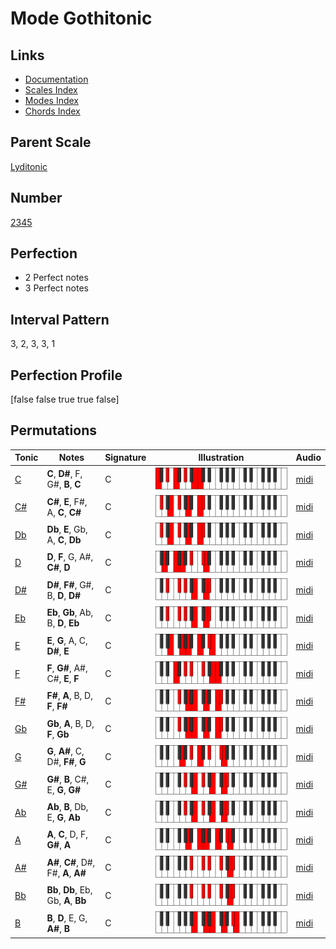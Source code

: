 # Mode Gothitonic

## Links

- [Documentation](index.md)
- [Scales Index](Scales.md)
- [Modes Index](Modes.md)
- [Chords Index](Chords.md)

## Parent Scale

[Lyditonic](ScaleLyditonic.md)

## Number

[2345](https://ianring.com/musictheory/scales/2345)

## Perfection

- 2 Perfect notes
- 3 Perfect notes

## Interval Pattern

3, 2, 3, 3, 1

## Perfection Profile

[false false true true false]

## Permutations

| Tonic | Notes | Signature | Illustration | Audio |
|-------|-------|-----------|--------------|-------|
| [C](ModeCNaturalGothitonic.md) | **C**, **D#**, F, G#, **B**, **C** | C | ![CNaturalGothitonic](ModeCNaturalGothitonic.png) | [midi](https://github.com/edipermadi/music/blob/main/docs/ModeCNaturalGothitonic.mid?raw=true) |
| [C#](ModeCSharpGothitonic.md) | **C#**, **E**, F#, A, **C**, **C#** | C | ![CSharpGothitonic](ModeCSharpGothitonic.png) | [midi](https://github.com/edipermadi/music/blob/main/docs/ModeCSharpGothitonic.mid?raw=true) |
| [Db](ModeDFlatGothitonic.md) | **Db**, **E**, Gb, A, **C**, **Db** | C | ![DFlatGothitonic](ModeDFlatGothitonic.png) | [midi](https://github.com/edipermadi/music/blob/main/docs/ModeDFlatGothitonic.mid?raw=true) |
| [D](ModeDNaturalGothitonic.md) | **D**, **F**, G, A#, **C#**, **D** | C | ![DNaturalGothitonic](ModeDNaturalGothitonic.png) | [midi](https://github.com/edipermadi/music/blob/main/docs/ModeDNaturalGothitonic.mid?raw=true) |
| [D#](ModeDSharpGothitonic.md) | **D#**, **F#**, G#, B, **D**, **D#** | C | ![DSharpGothitonic](ModeDSharpGothitonic.png) | [midi](https://github.com/edipermadi/music/blob/main/docs/ModeDSharpGothitonic.mid?raw=true) |
| [Eb](ModeEFlatGothitonic.md) | **Eb**, **Gb**, Ab, B, **D**, **Eb** | C | ![EFlatGothitonic](ModeEFlatGothitonic.png) | [midi](https://github.com/edipermadi/music/blob/main/docs/ModeEFlatGothitonic.mid?raw=true) |
| [E](ModeENaturalGothitonic.md) | **E**, **G**, A, C, **D#**, **E** | C | ![ENaturalGothitonic](ModeENaturalGothitonic.png) | [midi](https://github.com/edipermadi/music/blob/main/docs/ModeENaturalGothitonic.mid?raw=true) |
| [F](ModeFNaturalGothitonic.md) | **F**, **G#**, A#, C#, **E**, **F** | C | ![FNaturalGothitonic](ModeFNaturalGothitonic.png) | [midi](https://github.com/edipermadi/music/blob/main/docs/ModeFNaturalGothitonic.mid?raw=true) |
| [F#](ModeFSharpGothitonic.md) | **F#**, **A**, B, D, **F**, **F#** | C | ![FSharpGothitonic](ModeFSharpGothitonic.png) | [midi](https://github.com/edipermadi/music/blob/main/docs/ModeFSharpGothitonic.mid?raw=true) |
| [Gb](ModeGFlatGothitonic.md) | **Gb**, **A**, B, D, **F**, **Gb** | C | ![GFlatGothitonic](ModeGFlatGothitonic.png) | [midi](https://github.com/edipermadi/music/blob/main/docs/ModeGFlatGothitonic.mid?raw=true) |
| [G](ModeGNaturalGothitonic.md) | **G**, **A#**, C, D#, **F#**, **G** | C | ![GNaturalGothitonic](ModeGNaturalGothitonic.png) | [midi](https://github.com/edipermadi/music/blob/main/docs/ModeGNaturalGothitonic.mid?raw=true) |
| [G#](ModeGSharpGothitonic.md) | **G#**, **B**, C#, E, **G**, **G#** | C | ![GSharpGothitonic](ModeGSharpGothitonic.png) | [midi](https://github.com/edipermadi/music/blob/main/docs/ModeGSharpGothitonic.mid?raw=true) |
| [Ab](ModeAFlatGothitonic.md) | **Ab**, **B**, Db, E, **G**, **Ab** | C | ![AFlatGothitonic](ModeAFlatGothitonic.png) | [midi](https://github.com/edipermadi/music/blob/main/docs/ModeAFlatGothitonic.mid?raw=true) |
| [A](ModeANaturalGothitonic.md) | **A**, **C**, D, F, **G#**, **A** | C | ![ANaturalGothitonic](ModeANaturalGothitonic.png) | [midi](https://github.com/edipermadi/music/blob/main/docs/ModeANaturalGothitonic.mid?raw=true) |
| [A#](ModeASharpGothitonic.md) | **A#**, **C#**, D#, F#, **A**, **A#** | C | ![ASharpGothitonic](ModeASharpGothitonic.png) | [midi](https://github.com/edipermadi/music/blob/main/docs/ModeASharpGothitonic.mid?raw=true) |
| [Bb](ModeBFlatGothitonic.md) | **Bb**, **Db**, Eb, Gb, **A**, **Bb** | C | ![BFlatGothitonic](ModeBFlatGothitonic.png) | [midi](https://github.com/edipermadi/music/blob/main/docs/ModeBFlatGothitonic.mid?raw=true) |
| [B](ModeBNaturalGothitonic.md) | **B**, **D**, E, G, **A#**, **B** | C | ![BNaturalGothitonic](ModeBNaturalGothitonic.png) | [midi](https://github.com/edipermadi/music/blob/main/docs/ModeBNaturalGothitonic.mid?raw=true) |

